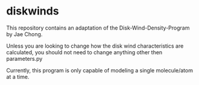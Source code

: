 # diskwinds

This repository contains an adaptation of the Disk-Wind-Density-Program by Jae Chong.

Unless you are looking to change how the disk wind characteristics are calculated, you should not need to change anything other then parameters.py

Currently, this program is only capable of modeling a single molecule/atom at a time. 
